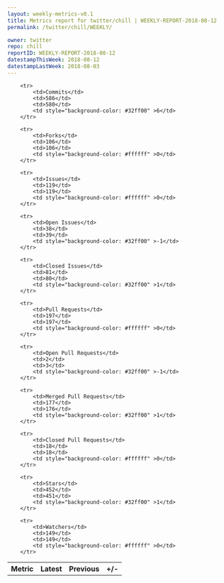 ```yaml
---
layout: weekly-metrics-v0.1
title: Metrics report for twitter/chill | WEEKLY-REPORT-2018-08-12
permalink: /twitter/chill/WEEKLY/

owner: twitter
repo: chill
reportID: WEEKLY-REPORT-2018-08-12
datestampThisWeek: 2018-08-12
datestampLastWeek: 2018-08-03
---
```




<table style="width: 100%;">
    <tr>
        <th>Metric</th>
        <th>Latest</th>
        <th>Previous</th>
        <th>+/-</th>
    </tr>

        <tr>
            <td>Commits</td>
            <td>586</td>
            <td>580</td>
            <td style="background-color: #32ff00" >6</td>
        </tr>
        
        <tr>
            <td>Forks</td>
            <td>106</td>
            <td>106</td>
            <td style="background-color: #ffffff" >0</td>
        </tr>
        
        <tr>
            <td>Issues</td>
            <td>119</td>
            <td>119</td>
            <td style="background-color: #ffffff" >0</td>
        </tr>
        
        <tr>
            <td>Open Issues</td>
            <td>38</td>
            <td>39</td>
            <td style="background-color: #32ff00" >-1</td>
        </tr>
        
        <tr>
            <td>Closed Issues</td>
            <td>81</td>
            <td>80</td>
            <td style="background-color: #32ff00" >1</td>
        </tr>
        
        <tr>
            <td>Pull Requests</td>
            <td>197</td>
            <td>197</td>
            <td style="background-color: #ffffff" >0</td>
        </tr>
        
        <tr>
            <td>Open Pull Requests</td>
            <td>2</td>
            <td>3</td>
            <td style="background-color: #32ff00" >-1</td>
        </tr>
        
        <tr>
            <td>Merged Pull Requests</td>
            <td>177</td>
            <td>176</td>
            <td style="background-color: #32ff00" >1</td>
        </tr>
        
        <tr>
            <td>Closed Pull Requests</td>
            <td>18</td>
            <td>18</td>
            <td style="background-color: #ffffff" >0</td>
        </tr>
        
        <tr>
            <td>Stars</td>
            <td>452</td>
            <td>451</td>
            <td style="background-color: #32ff00" >1</td>
        </tr>
        
        <tr>
            <td>Watchers</td>
            <td>149</td>
            <td>149</td>
            <td style="background-color: #ffffff" >0</td>
        </tr>
        
</table>
